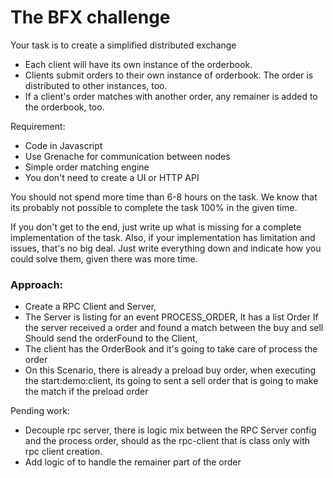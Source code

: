 # The BFX challenge

Your task is to create a simplified distributed exchange

* Each client will have its own instance of the orderbook.
* Clients submit orders to their own instance of orderbook. The order is distributed to other instances, too.
* If a client's order matches with another order, any remainer is added to the orderbook, too.

Requirement:
* Code in Javascript
* Use Grenache for communication between nodes
* Simple order matching engine
* You don't need to create a UI or HTTP API

You should not spend more time than 6-8 hours on the task. We know that its probably not possible to complete the task 100% in the given time.


If you don't get to the end, just write up what is missing for a complete implementation of the task. 
Also, if your implementation has limitation and issues, that's no big deal. 
Just write everything down and indicate how you could solve them, given there was more time.



### Approach:
- Create a RPC Client and Server,
- The Server is  listing for an event PROCESS_ORDER, It has a list Order
  If the server received a order and found a match between the buy and sell
  Should send the orderFound to the Client, 
- The client has the OrderBook and  it's going to take care of process the order
- On this Scenario,  there is already a preload buy order, when executing the start:demo:client, its going to sent a sell order that is going to make the match if the preload order 




Pending work:
 * Decouple rpc server, there is logic mix between the RPC Server config and the process order, should as the rpc-client that is class only with rpc client creation.
 * Add logic of to handle the remainer part of the order